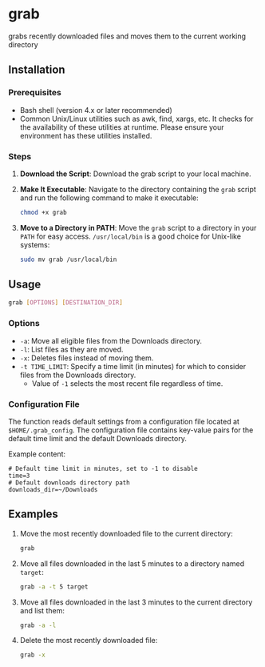# grab
grabs recently downloaded files and moves them to the current working directory

## Installation

### Prerequisites

- Bash shell (version 4.x or later recommended)
- Common Unix/Linux utilities such as awk, find, xargs, etc. It checks for the availability of these utilities at runtime. Please ensure your environment has these utilities installed.

### Steps

1. **Download the Script**: Download the grab script to your local machine. 

2. **Make It Executable**: Navigate to the directory containing the `grab` script and run the following command to make it executable:

    ```bash
    chmod +x grab
    ```

3. **Move to a Directory in PATH**: Move the `grab` script to a directory in your `PATH` for easy access. `/usr/local/bin` is a good choice for Unix-like systems:

    ```bash
    sudo mv grab /usr/local/bin
    ```

## Usage

```bash
grab [OPTIONS] [DESTINATION_DIR]
```

### Options

- `-a`: Move all eligible files from the Downloads directory.
- `-l`: List files as they are moved.
- `-x`: Deletes files instead of moving them.
- `-t TIME_LIMIT`: Specify a time limit (in minutes) for which to consider files from the Downloads directory.
    - Value of `-1` selects the most recent file regardless of time.
### Configuration File

The function reads default settings from a configuration file located at `$HOME/.grab_config`. The configuration file contains key-value pairs for the default time limit and the default Downloads directory.

Example content:

```text
# Default time limit in minutes, set to -1 to disable
time=3
# Default downloads directory path
downloads_dir=~/Downloads
```

## Examples

1. Move the most recently downloaded file to the current directory:

    ```bash
    grab
    ```

2. Move all files downloaded in the last 5 minutes to a directory named `target`:

    ```bash
    grab -a -t 5 target
    ```

3. Move all files downloaded in the last 3 minutes to the current directory and list them:

    ```bash
    grab -a -l
    ```

4. Delete the most recently downloaded file:

    ```bash
    grab -x
    ```